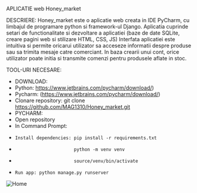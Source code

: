 APLICATIE web Honey_market

DESCRIERE:
Honey_market este o aplicatie web creata in IDE PyCharm, cu limbajul de programare python si framework-ul Django. Aplicatia cuprinde setari de functionalitate si dezvoltare a aplicatiei (baze de date SQLite, creare pagini web si stilizare HTML, CSS, JS)
Interfata aplicatiei este intuitiva si permite oricarui utilizator sa acceseze informatii despre produse sau sa trimita mesaje catre comerciant. In baza crearii unui cont, orice utilizator poate initia si transmite comenzi pentru produsele aflate in stoc.

TOOL-URI NECESARE:
- DOWNLOAD:
-   Python: https://www.jetbrains.com/pycharm/download/)
-   Pycharm: (https://www.jetbrains.com/pycharm/download/)
-   Clonare repository: git clone https://github.com/MAG1310/Honey_market.git
- PYCHARM:
-   Open repository
-   In Command Prompt:
-     Install dependencies: pip install -r requirements.txt
-                           python -m venv venv
-                           source/venv/bin/activate
-     Run app: python manage.py runserver

![Home](https://github.com/MAG1310/Honey_market/assets/145273133/4d5c6336-9d52-4af2-8d5d-3676b10a64d8)
